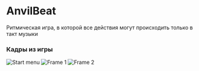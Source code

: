 # AnvilBeat
Ритмическая игра, в которой все действия могут происходить только в такт музыки
### Кадры из игры
![Start menu](https://github.com/KuchinStepan/AnvilBeat--Game/tree/main/_forReadMe/StartMenu.jpg)
![Frame 1](https://github.com/KuchinStepan/AnvilBeat--Game/tree/main/_forReadMe/Frame1.jpg)
![Frame 2](https://github.com/KuchinStepan/AnvilBeat--Game/tree/main/_forReadMe/Frame2.jpg")
